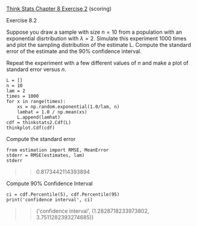 [Think Stats Chapter 8 Exercise 2](http://greenteapress.com/thinkstats2/html/thinkstats2009.html#toc77) (scoring)

Exercise 8.2

Suppose you draw a sample with size $n=10$ from a population 
with an exponential disrtribution with $\lambda=2$.  Simulate
this experiment 1000 times and plot the sampling distribution of
the estimate L.  Compute the standard error of the estimate
and the 90\% confidence interval.

Repeat the experiment with a few different values of $n$ and make
a plot of standard error versus $n$.

```
L = []
n = 10
lam = 2
times = 1000
for x in range(times):
    xs = np.random.exponential(1.0/lam, n)
    lamhat = 1.0 / np.mean(xs)
    L.append(lamhat)
cdf = thinkstats2.Cdf(L)
thinkplot.Cdf(cdf)
```

Compute the standard error

```
from estimation import RMSE, MeanError
stderr = RMSE(estimates, lam)
stderr
```

>> 0.8173442114393894

Compute 90% Confidence Interval

```
ci = cdf.Percentile(5), cdf.Percentile(95)
print('confidence interval', ci)
```

>> ('confidence interval', (1.2828718233973802, 3.7511282393274685))

